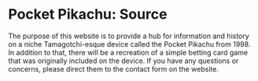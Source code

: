 # Pocket Pikachu: Source
The purpose of this website is to provide a hub for information and history on a niche Tamagotchi-esque device called the Pocket Pikachu from 1998. In addition to that, there will be a recreation of a simple betting card game that was originally included on the device. If you have any questions or concerns, please direct them to the contact form on the website.